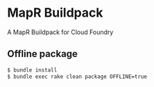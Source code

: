 # MapR Buildpack
A MapR Buildpack for Cloud Foundry

## Offline package
```bash
$ bundle install
$ bundle exec rake clean package OFFLINE=true
```